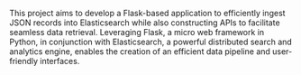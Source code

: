 This project aims to develop a Flask-based application to efficiently ingest JSON records into Elasticsearch while also constructing APIs to facilitate seamless data retrieval.
Leveraging Flask, a micro web framework in Python, in conjunction with Elasticsearch, a powerful distributed search and analytics engine, enables the creation of an efficient data pipeline and user-friendly interfaces.
